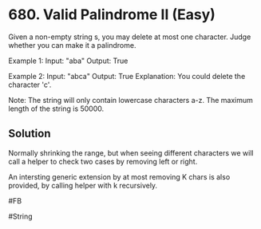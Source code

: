# 680. Valid Palindrome II (Easy)

Given a non-empty string s, you may delete at most one character. Judge whether you can make it a palindrome.

Example 1:
Input: "aba"
Output: True

Example 2:
Input: "abca"
Output: True
Explanation: You could delete the character 'c'.

Note:
The string will only contain lowercase characters a-z. The maximum length of the string is 50000.

## Solution
Normally shrinking the range, but when seeing different characters we will call a helper to check two cases by removing left or right.

An intersting generic extension by at most removing K chars is also provided, by calling helper with k recursively.

#FB

#String
